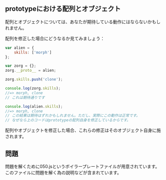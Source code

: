 prototypeにおける配列とオブジェクト
---------------------

配列とオブジェクトについては、あなたが期待している動作にはならないかもしれません。

配列を修正した場合にどうなるか見てみましょう：

```js
var alien = {
	skills: ['morph']
};

var zorg = {};
zorg.__proto__ = alien;

zorg.skills.push('clone');

console.log(zorg.skills);
//=> morph, clone
// これは期待通りです

console.log(alien.skills);
//=> morph, clone
// この結果は期待はずれかもしれません。ただし、実際にこの動作は正常です。
// なぜなら上のコードはprototypeの配列自身を修正しているからです。
```

配列やオブジェクトを修正した場合、これらの修正はそのオブジェクト自身に施されます。

問題
---------

問題を解くために050.jsというボイラープレートファイルが用意されています。このファイルに問題を解く為の説明などが含まれています。